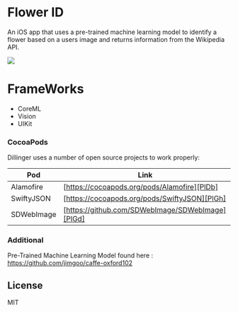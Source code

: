 # Flower ID



An iOS app that uses a pre-trained machine learning model to identify a flower based on a users image and returns information from the Wikipedia API.

![](FlowerID.gif)


# FrameWorks

  - CoreML
  - Vision
  - UIKit




### CocoaPods

Dillinger uses a number of open source projects to work properly:

| Pod | Link |
| ------ | ------ |
| Alamofire | [https://cocoapods.org/pods/Alamofire][PlDb] |
| SwiftyJSON | [https://cocoapods.org/pods/SwiftyJSON][PlGh] |
| SDWebImage | [https://github.com/SDWebImage/SDWebImage][PlGd] |



### Additional 
Pre-Trained Machine Learning Model found here : https://github.com/jimgoo/caffe-oxford102


License
----

MIT
